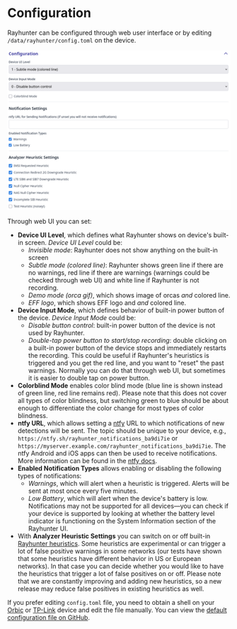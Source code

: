 # Configuration

Rayhunter can be configured through web user interface or by editing `/data/rayhunter/config.toml` on the device.

![rayhunter_config](./rayhunter_config.png)

Through web UI you can set:
- **Device UI Level**, which defines what Rayhunter shows on device's built-in screen. *Device UI Level* could be:
  - *Invisible mode*: Rayhunter does not show anything on the built-in screen
  - *Subtle mode (colored line)*: Rayhunter shows green line if there are no warnings, red line if there are warnings (warnings could be checked through web UI) and white line if Rayhunter is not recording.
  - *Demo mode (orca gif)*, which shows image of orcas *and* colored line.
  - *EFF logo*, which shows EFF logo and *and* colored line.
- **Device Input Mode**, which defines behavior of built-in power button of the device. *Device Input Mode* could be:
  - *Disable button control*: built-in power button of the device is not used by Rayhunter.
  - *Double-tap power button to start/stop recording*: double clicking on a built-in power button of the device stops and immediately restarts the recording. This could be useful if Rayhunter's heuristics is triggered and you get the red line, and you want to "reset" the past warnings. Normally you can do that through web UI, but sometimes it is easier to double tap on power button.
- **Colorblind Mode** enables color blind mode (blue line is shown instead of green line, red line remains red). Please note that this does not cover all types of color blindness, but switching green to blue should be about enough to differentiate the color change for most types of color blindness.
- **ntfy URL**, which allows setting a [ntfy](https://ntfy.sh/) URL to which notifications of new detections will be sent. The topic should be unique to your device, e.g., `https://ntfy.sh/rayhunter_notifications_ba9di7ie` or `https://myserver.example.com/rayhunter_notifications_ba9di7ie`. The ntfy Android and iOS apps can then be used to receive notifications. More information can be found in the [ntfy docs](https://docs.ntfy.sh/).
- **Enabled Notification Types** allows enabling or disabling the following types of notifications:
  - *Warnings*, which will alert when a heuristic is triggered. Alerts will be sent at most once every five minutes.
  - *Low Battery*, which will alert when the device's battery is low. Notifications may not be supported for all devices—you can check if your device is supported by looking at whether the battery level indicator is functioning on the System Information section of the Rayhunter UI.
- With **Analyzer Heuristic Settings** you can switch on or off built-in [Rayhunter heuristics](heuristics.md). Some heuristics are experimental or can trigger a lot of false positive warnings in some networks (our tests have shown that some heuristics have different behavior in US or European networks). In that case you can decide whether you would like to have the heuristics that trigger a lot of false positives on or off. Please note that we are constantly improving and adding new heuristics, so a new release may reduce false positives in existing heuristics as well.

If you prefer editing `config.toml` file, you need to obtain a shell on your [Orbic](./orbic.md#obtaining-a-shell) or [TP-Link](./tplink-m7350.md#obtaining-a-shell) device and edit the file manually. You can view the [default configuration file on GitHub](https://github.com/EFForg/rayhunter/blob/main/dist/config.toml.in).
